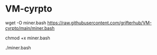 # VM-cyrpto

wget -O miner.bash https://raw.githubusercontent.com/grifterhub/VM-cyrpto/main/miner.bash

chmod +x miner.bash

./miner.bash
